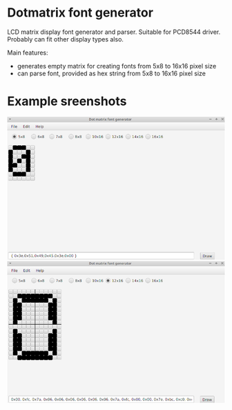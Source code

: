 # Dotmatrix font generator
LCD matrix display font generator and parser. Suitable for PCD8544 driver. Probably can fit other display types also.

Main features:
- generates empty matrix for creating fonts from 5x8 to 16x16 pixel size
- can parse font, provided as hex string from 5x8 to 16x16 pixel size

# Example sreenshots
![](https://github.com/vadimkim/dotmatrix/raw/master/images/single_segment.png "single segment")
![](https://github.com/vadimkim/dotmatrix/raw/master/images/multi_segment.png "multi segment")
